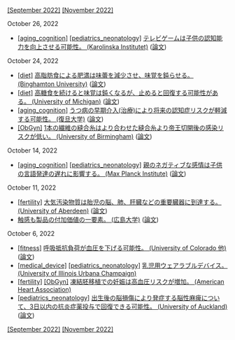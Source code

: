 [\[September 2022\]](2209.md) [\[November 2022\]](2211.md)

October 26, 2022
* [\[aging_cognition\]](aging_cognition.md) [\[pediatrics_neonatology\]](pediatrics_neonatology.md) [テレビゲームは子供の認知能力を向上させる可能性。 (Karolinska Institutet)](https://news.ki.se/video-games-can-help-boost-childrens-intelligence) ([論文](https://dx.doi.org/10.1038/s41598-022-11341-2))

October 24, 2022
* [\[diet\]](diet.md) [高脂肪食による肥満は味蕾を減少させ、味覚を鈍らせる。 (Binghamton University)](https://www.binghamton.edu/news/story/1961/obesitytied-to-weakened-response-to-taste) ([論文](https://doi.org/10.3389/fnint.2019.00035))
* [\[diet\]](diet.md) [高糖食を続けると味覚は鈍くなるが、止めると回復する可能性がある。 (University of Michigan)](https://news.umich.edu/a-high-sugar-diet-decreases-sweetness-in-rats/) ([論文](https://dx.doi.org/10.1016/j.cub.2022.07.063))
* [\[aging_cognition\]](aging_cognition.md) [うつ病の早期介入(治療)により将来の認知症リスクが軽減する可能性。 (復旦大学)](https://www.eurekalert.org/news-releases/968160) ([論文](https://doi.org/10.1016/j.biopsych.2022.08.026))
* [\[ObGyn\]](ObGyn.md) [1本の繊維の縫合糸はより合わせた縫合糸より帝王切開後の感染リスクが低い。 (University of Birmingham)](https://www.birmingham.ac.uk/news/2022/single-stranded-suture-threads-could-prevent-pregnancy-infection-complications-c-stich-trial-finds) ([論文](https://dx.doi.org/10.1016/S0140-6736(22)01808-6))

October 14, 2022
* [\[aging_cognition\]](aging_cognition.md) [\[pediatrics_neonatology\]](pediatrics_neonatology.md) [親のネガティブな感情は子供の言語発達の遅れに影響する。 (Max Planck Institute)](https://www.mpg.de/19345204/how-the-mother-s-mood-influences-her-baby-s-ability-to-speak) ([論文](https://dx.doi.org/10.1001/jamanetworkopen.2022.32672))

October 11, 2022
* [\[fertility\]](fertility.md) [大気汚染物質は胎児の脳、肺、肝臓などの重要臓器に到達する。 (University of Aberdeen)](https://www.abdn.ac.uk/news/16424/) ([論文](https://dx.doi.org/10.1016/S2542-5196(22)00200-5))
* [触感も製品の付加価値の一要素。 (広島大学)](https://www.hiroshima-u.ac.jp/news/73403) ([論文](https://ieeexplore.ieee.org/document/9853507))

October 6, 2022
* [\[fitness\]](fitness.md) [呼吸抵抗負荷が血圧を下げる可能性。 (University of Colorado 他)](https://www.colorado.edu/today/2021/06/29/5-minute-breathing-workout-lowers-blood-pressure-much-exercise-drugs) ([論文](https://dx.doi.org/10.1152/japplphysiol.00425.2022))
* [\[medical_device\]](medical_device.md) [\[pediatrics_neonatology\]](pediatrics_neonatology.md) [乳児用ウェアラブルデバイス。 (University of Illinois Urbana Champaign)](https://littlebeats.hdfs.illinois.edu/about-littlebeats/)
* [\[fertility\]](fertility.md) [\[ObGyn\]](ObGyn.md) [凍結胚移植での妊娠は高血圧リスクが増加。 (American Heart Association)](https://www.ahajournals.org/doi/10.1161/HYPERTENSIONAHA.122.19689)
* [\[pediatrics_neonatology\]](pediatrics_neonatology.md) [出生後の脳損傷により発症する脳性麻痺について、3日以内の抗炎症薬投与で回復できる可能性。 (University of Auckland)](https://www.auckland.ac.nz/en/news/2022/09/23/study-offers-hope-for-preventing-cerebral-palsy.html) ([論文](https://dx.doi.org/10.1093/brain/awac331))

[\[September 2022\]](2209.md) [\[November 2022\]](2211.md)
